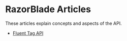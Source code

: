 
# RazorBlade Articles

These articles explain concepts and aspects of the API.

* [Fluent Tag API](fluent-tag-api.md)
